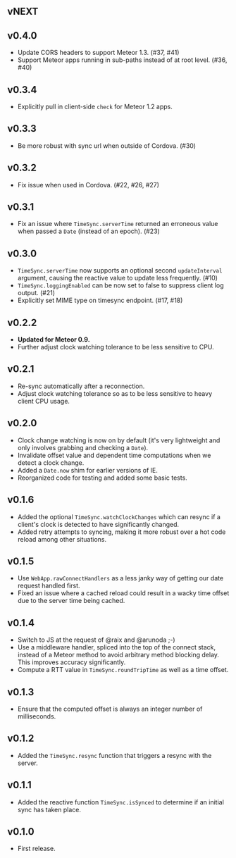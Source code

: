 ## vNEXT

## v0.4.0

- Update CORS headers to support Meteor 1.3. (#37, #41)
- Support Meteor apps running in sub-paths instead of at root level. (#36, #40)

## v0.3.4

- Explicitly pull in client-side `check` for Meteor 1.2 apps. 

## v0.3.3

- Be more robust with sync url when outside of Cordova. (#30) 

## v0.3.2

- Fix issue when used in Cordova. (#22, #26, #27)

## v0.3.1

- Fix an issue where `TimeSync.serverTime` returned an erroneous value when passed a `Date` (instead of an epoch). (#23)

## v0.3.0

- `TimeSync.serverTime` now supports an optional second `updateInterval` argument, causing the reactive value to update less frequently. (#10)
- `TimeSync.loggingEnabled` can be now set to false to suppress client log output. (#21)
- Explicitly set MIME type on timesync endpoint. (#17, #18)

## v0.2.2

- **Updated for Meteor 0.9.**
- Further adjust clock watching tolerance to be less sensitive to CPU.

## v0.2.1

- Re-sync automatically after a reconnection.
- Adjust clock watching tolerance so as to be less sensitive to heavy client CPU usage.

## v0.2.0

- Clock change watching is now on by default (it's very lightweight and only involves grabbing and checking a `Date`).
- Invalidate offset value and dependent time computations when we detect a clock change.
- Added a `Date.now` shim for earlier versions of IE.
- Reorganized code for testing and added some basic tests.

## v0.1.6

- Added the optional `TimeSync.watchClockChanges` which can resync if a client's clock is detected to have significantly changed.
- Added retry attempts to syncing, making it more robust over a hot code reload among other situations.

## v0.1.5

- Use `WebApp.rawConnectHandlers` as a less janky way of getting our date request handled first.
- Fixed an issue where a cached reload could result in a wacky time offset due to the server time being cached.

## v0.1.4

- Switch to JS at the request of @raix and @arunoda ;-)
- Use a middleware handler, spliced into the top of the connect stack, instead of a Meteor method to avoid arbitrary method blocking delay. This improves accuracy significantly.
- Compute a RTT value in `TimeSync.roundTripTime` as well as a time offset.

## v0.1.3

- Ensure that the computed offset is always an integer number of milliseconds.

## v0.1.2

- Added the `TimeSync.resync` function that triggers a resync with the server.

## v0.1.1

- Added the reactive function `TimeSync.isSynced` to determine if an initial sync has taken place.

## v0.1.0

- First release.
